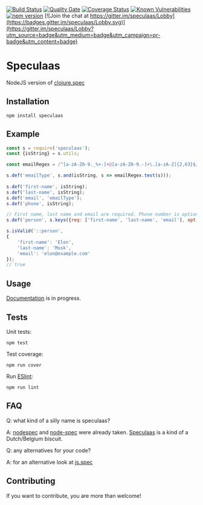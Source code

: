 [![Build Status](https://travis-ci.org/mrijk/speculaas.svg)](https://travis-ci.org/mrijk/speculaas)
[![Quality Gate](https://sonarcloud.io/api/badges/gate?key=mrijk:speculaas)](https://sonarcloud.io/api/badges/gate?key=mrijk:speculaas)
[![Coverage Status](https://coveralls.io/repos/github/mrijk/speculaas/badge.svg?branch=master)](https://coveralls.io/github/mrijk/speculaas?branch=master)
[![Known Vulnerabilities](https://snyk.io/test/npm/speculaas/badge.svg)](https://snyk.io/test/npm/speculaas)
[![npm version](https://badge.fury.io/js/speculaas.svg)](https://badge.fury.io/js/speculaas)
[![Join the chat at https://gitter.im/speculaas/Lobby](https://badges.gitter.im/speculaas/Lobby.svg)](https://gitter.im/speculaas/Lobby?utm_source=badge&utm_medium=badge&utm_campaign=pr-badge&utm_content=badge)

Speculaas
======

NodeJS version of [clojure.spec](http://clojure.org/about/spec)

## Installation

`npm install speculaas`

## Example

```js
const s = require('speculaas');
const {isString} = s.utils;

const emailRegex = /^[a-zA-Z0-9._%+-]+@[a-zA-Z0-9.-]+\.[a-zA-Z]{2,63}$/

s.def('emailType', s.and(isString, s => emailRegex.test(s)));
        
s.def('first-name', isString);
s.def('last-name', isString);
s.def('email', 'emailType');
s.def('phone', isString);

// First name, last name and email are required. Phone number is optional
s.def('person', s.keys({req: ['first-name', 'last-name', 'email'], opt: ['phone']}));

s.isValid('::person',
{
    'first-name': 'Elon',
    'last-name': 'Musk',
    'email': 'elon@example.com'
});
// true
```

## Usage

[Documentation](https://mrijk.github.io/speculaas) is in progress.

## Tests

Unit tests:

`npm test`

Test coverage:

`npm run cover`

Run [ESlint](http://eslint.org):

`npm run lint`

## FAQ

Q: what kind of a silly name is speculaas?

A: [nodespec](https://www.npmjs.com/package/nodespec) and [node-spec](https://www.npmjs.com/package/node-spec) were already taken. [Speculaas](https://en.wikipedia.org/wiki/Speculaas) is a kind of a Dutch/Belgium biscuit.

Q: any alternatives for your code?

A: for an alternative look at [js.spec](http://js-spec.online)

## Contributing

If you want to contribute, you are more than welcome!

